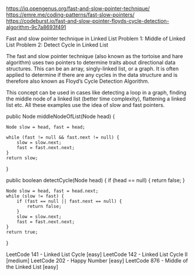 https://iq.opengenus.org/fast-and-slow-pointer-technique/
https://emre.me/coding-patterns/fast-slow-pointers/
https://codeburst.io/fast-and-slow-pointer-floyds-cycle-detection-algorithm-9c7a8693f491

Fast and slow pointer technique in Linked List
Problem 1: Middle of Linked List
Problem 2: Detect Cycle in Linked List

The fast and slow pointer technique (also known as the tortoise and hare algorithm) uses two pointers to determine traits about directional data structures. This can be an array, singly-linked list, or a graph. It is often applied to determine if there are any cycles in the data structure and is therefore also known as Floyd’s Cycle Detection Algorithm.

This concept can be used in cases like detecting a loop in a graph, finding the middle node of a linked list (better time complexity), flattening a linked list etc. All these examples use the idea of slow and fast pointers.

public Node middleNodeOfList(Node head) {
    
    Node slow = head, fast = head;
    
    while (fast != null && fast.next != null) {
        slow = slow.next;
        fast = fast.next.next;
    }
    return slow;
}


public boolean detectCycle(Node head) {
    if (head == null) {
    	return false;
    }

    Node slow = head, fast = head.next;
    while (slow != fast) {
    	if (fast == null || fast.next == null) {
    		return false;
    	}
    	slow = slow.next;
    	fast = fast.next.next;
    }
    return true;
}

LeetCode 141 - Linked List Cycle [easy]
LeetCode 142 - Linked List Cycle II [medium]
LeetCode 202 - Happy Number [easy]
LeetCode 876 - Middle of the Linked List [easy]